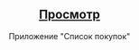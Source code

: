 <div align='center'>
   <h2><a href='https://to-dolist-my.netlify.app/'>Просмотр</a></h2>
   <p>Приложение "Список покупок"</p>
</div>
